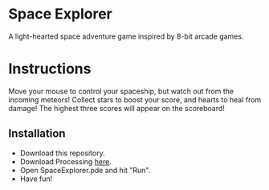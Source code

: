 # Space Explorer
A light-hearted space adventure game inspired by 8-bit arcade games.

# Instructions
Move your mouse to control your spaceship, but watch out from the incoming meteors! Collect stars to boost your score, and  hearts to heal from damage! The highest three scores will appear on the scoreboard!

## Installation
- Download this repository.
- Download Processing [here](https://processing.org/download/). 
- Open SpaceExplorer.pde and hit "Run".
- Have fun!
